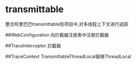 # transmittable
整合阿里巴巴transmittable到项目中,对多线程上下文进行追踪

##WebConfiguration 
向拦截器注册表中注册拦截器

##TraceInterceptor 
拦截器

##TraceContext
TransmittableThreadLocal替换ThreadLocal






